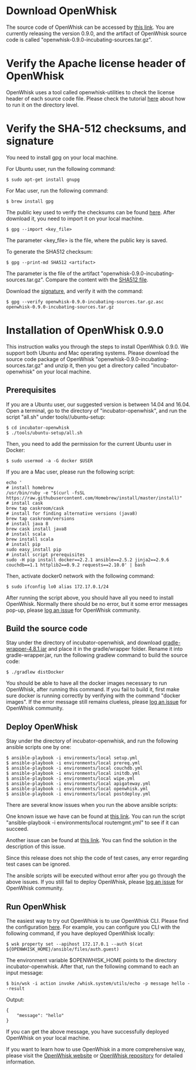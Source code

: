 <!--
#
# Licensed to the Apache Software Foundation (ASF) under one or more
# contributor license agreements.  See the NOTICE file distributed with
# this work for additional information regarding copyright ownership.
# The ASF licenses this file to You under the Apache License, Version 2.0
# (the "License"); you may not use this file except in compliance with
# the License.  You may obtain a copy of the License at
#
#     http://www.apache.org/licenses/LICENSE-2.0
#
# Unless required by applicable law or agreed to in writing, software
# distributed under the License is distributed on an "AS IS" BASIS,
# WITHOUT WARRANTIES OR CONDITIONS OF ANY KIND, either express or implied.
# See the License for the specific language governing permissions and
# limitations under the License.
#
-->

# Download OpenWhisk

The source code of OpenWhisk can be accessed by [this link](https://dist.apache.org/repos/dist/dev/incubator/openwhisk/apache-openwhisk-0.9.0-incubating-rc1/).
You are currently releasing the version 0.9.0, and the artifact of OpenWhisk source code is called "openwhisk-0.9.0-incubating-sources.tar.gz".


# Verify the Apache license header of OpenWhisk

OpenWhisk uses a tool called openwhisk-utilities to check the license header of each source code file. Please check the
tutorial [here](https://github.com/apache/incubator-openwhisk-utilities) about how to run it on the directory level.


# Verify the SHA-512 checksums, and signature

You need to install gpg on your local machine.

For Ubuntu user, run the following command:

```
$ sudo apt-get install gnupg
```

For Mac user, run the following command:

```
$ brew install gpg
```

The public key used to verify the checksums can be found [here](https://dist.apache.org/repos/dist/dev/incubator/openwhisk/KEYS). After
download it, you need to import it on your local machine. 

```
$ gpg --import <key_file>
```

The parameter <key_file> is the file, where the public key is saved.

To generate the SHA512 checksum:

```
$ gpg --print-md SHA512 <artifact>
```

The parameter <artifact> is the file of the artifact "openwhisk-0.9.0-incubating-sources.tar.gz". Compare the content with the [SHA512 file](https://dist.apache.org/repos/dist/dev/incubator/openwhisk/apache-openwhisk-0.9.0-incubating-rc1/openwhisk-0.9.0-incubating-sources.tar.gz.sha512).

Download the [signature](https://dist.apache.org/repos/dist/dev/incubator/openwhisk/apache-openwhisk-0.9.0-incubating-rc1/openwhisk-0.9.0-incubating-sources.tar.gz.asc), and verify it with the command:

```
$ gpg --verify openwhisk-0.9.0-incubating-sources.tar.gz.asc openwhisk-0.9.0-incubating-sources.tar.gz
```


# Installation of OpenWhisk 0.9.0

This instruction walks you through the steps to install OpenWhisk 0.9.0. We support both Ubuntu and Mac operating systems.
Please download the source code package of OpenWhisk "openwhisk-0.9.0-incubating-sources.tar.gz" and unzip it, then you
get a directory called "incubator-openwhisk" on your local machine.


## Prerequisites

If you are a Ubuntu user, our suggested version is between 14.04 and 16.04. Open a terminal, go to the directory of "incubator-openwhisk",
and run the script "all.sh" under tools//ubuntu-setup:

```
$ cd incubator-openwhisk
$ ./tools/ubuntu-setup/all.sh
```

Then, you need to add the permission for the current Ubuntu user in Docker:

```
$ sudo usermod -a -G docker $USER
```

If you are a Mac user, please run the following script:

```
echo '
# install homebrew
/usr/bin/ruby -e "$(curl -fsSL https://raw.githubusercontent.com/Homebrew/install/master/install)"
# install cask
brew tap caskroom/cask
# install for finding alternative versions (java8)
brew tap caskroom/versions
# install java 8
brew cask install java8
# install scala
brew install scala
# install pip
sudo easy_install pip
# install script prerequisites
sudo -H pip install docker==2.2.1 ansible==2.5.2 jinja2==2.9.6 couchdb==1.1 httplib2==0.9.2 requests==2.10.0' | bash
```

Then, activate docker0 network with the following command:

```
$ sudo ifconfig lo0 alias 172.17.0.1/24
```

After running the script above, you should have all you need to install OpenWhisk. Normally there should be no error, but it
some error messages pop-up, please [log an issue](https://github.com/apache/incubator-openwhisk/issues) for OpenWhisk community.


## Build the source code


Stay under the directory of incubator-openwhisk, and download [gradle-wrapper-4.8.1.jar](https://repo.gradle.org/gradle/libs-releases-local/org/gradle/gradle-wrapper/4.8.1/gradle-wrapper-4.8.1.jar) and place it in the gradle/wrapper
folder. Rename it into gradle-wrapper.jar, run the following gradlew command to build the source code:

```
$ ./gradlew distDocker
```

You should be able to have all the docker images necessary to run OpenWhisk, after running this command. If you fail to build
it, first make sure docker is running correctly by verifying with the command "docker images". If the error message still
remains clueless, please [log an issue](https://github.com/apache/incubator-openwhisk/issues) for OpenWhisk community.


## Deploy OpenWhisk

Stay under the directory of incubator-openwhisk, and run the following ansible scripts one by one:

```
$ ansible-playbook -i environments/local setup.yml
$ ansible-playbook -i environments/local prereq.yml
$ ansible-playbook -i environments/local couchdb.yml
$ ansible-playbook -i environments/local initdb.yml
$ ansible-playbook -i environments/local wipe.yml
$ ansible-playbook -i environments/local apigateway.yml
$ ansible-playbook -i environments/local openwhisk.yml
$ ansible-playbook -i environments/local postdeploy.yml
```

There are several know issues when you run the above ansible scripts:

One known issue we have can be found at [this link](https://github.com/apache/incubator-openwhisk/issues/3804). You
can run the script "ansible-playbook -i environments/local routemgmt.yml" to see if it can succeed.

Another issue can be found at [this link](https://github.com/apache/incubator-openwhisk/issues/3815). You can find the solution
in the description of this issue.

Since this release does not ship the code of test cases, any error regarding test cases can be ignored.

The ansible scripts will be executed without error after you go through the above issues. If you still fail to deploy OpenWhisk, please [log an issue](https://github.com/apache/incubator-openwhisk/issues) for OpenWhisk community.


## Run OpenWhisk

The easiest way to try out OpenWhisk is to use OpenWhisk CLI. Please find the configuration [here](https://github.com/apache/incubator-openwhisk/blob/master/docs/cli.md).
For example, you can configure you CLI with the following command, if you have deployed OpenWhisk locally:

```
$ wsk property set --apihost 172.17.0.1 --auth $(cat ${OPENWHISK_HOME}/ansible/files/auth.guest)
```

The environment variable $OPENWHISK_HOME points to the directory incubator-openwhisk. After that, run the following command
to each an input message:

```
$ bin/wsk -i action invoke /whisk.system/utils/echo -p message hello --result
```

Output:

```
{
    "message": "hello"
}
```

If you can get the above message, you have successfully deployed OpenWhisk on your local machine.

If you want to learn how to use OpenWhisk in a more comprehensive way, please visit the [OpenWhisk website](https://openwhisk.apache.org/) or
[OpenWhisk repository](https://github.com/apache/incubator-openwhisk/blob/master/README.md) for detailed information.
